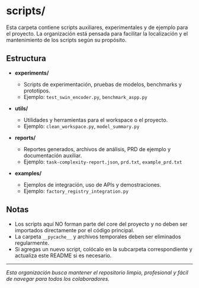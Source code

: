 # scripts/

Esta carpeta contiene scripts auxiliares, experimentales y de ejemplo para el proyecto. La organización está pensada para facilitar la localización y el mantenimiento de los scripts según su propósito.

## Estructura

- **experiments/**
  - Scripts de experimentación, pruebas de modelos, benchmarks y prototipos.
  - Ejemplo: `test_swin_encoder.py`, `benchmark_aspp.py`

- **utils/**
  - Utilidades y herramientas para el workspace o el proyecto.
  - Ejemplo: `clean_workspace.py`, `model_summary.py`

- **reports/**
  - Reportes generados, archivos de análisis, PRD de ejemplo y documentación auxiliar.
  - Ejemplo: `task-complexity-report.json`, `prd.txt`, `example_prd.txt`

- **examples/**
  - Ejemplos de integración, uso de APIs y demostraciones.
  - Ejemplo: `factory_registry_integration.py`

## Notas

- Los scripts aquí NO forman parte del core del proyecto y no deben ser importados directamente por el código principal.
- La carpeta `__pycache__` y archivos temporales deben ser eliminados regularmente.
- Si agregas un nuevo script, colócalo en la subcarpeta correspondiente y actualiza este README si es necesario.

---

_Esta organización busca mantener el repositorio limpio, profesional y fácil de navegar para todos los colaboradores._ 